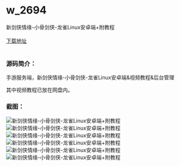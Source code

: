 # w_2694
新剑侠情缘-小骨剑侠-龙雀Linux安卓端+附教程
<br/></br>
[下载地址](https://www.uuid2.com/2694.html "下载地址")
<br/></br>
<h3>源码简介：</h3>
<p>手游服务端，新剑侠情缘-小骨剑侠-龙雀Linux安卓端&视频教程&后台管理<p>
<p>其中视频教程已放在网盘内。<p>
<h3>截图：</h3>
<img src="https://www.uuid2.com/wp-content/uploads/img/202105/6b3675c861.jpg" alt="新剑侠情缘-小骨剑侠-龙雀Linux安卓端+附教程"><img src="https://www.uuid2.com/wp-content/uploads/img/202105/883019b730.jpg" alt="新剑侠情缘-小骨剑侠-龙雀Linux安卓端+附教程"><img src="https://www.uuid2.com/wp-content/uploads/img/202105/870f518107.jpg" alt="新剑侠情缘-小骨剑侠-龙雀Linux安卓端+附教程"><img src="https://www.uuid2.com/wp-content/uploads/img/202105/74b46e9920.jpg" alt="新剑侠情缘-小骨剑侠-龙雀Linux安卓端+附教程"><img src="https://www.uuid2.com/wp-content/uploads/img/202105/f481042865.jpg" alt="新剑侠情缘-小骨剑侠-龙雀Linux安卓端+附教程"><img src="https://www.uuid2.com/wp-content/uploads/img/202105/c705638334.jpg" alt="新剑侠情缘-小骨剑侠-龙雀Linux安卓端+附教程">
